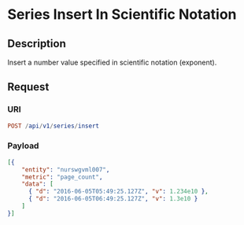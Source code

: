 # Series Insert In Scientific Notation

## Description

Insert a number value specified in scientific notation (exponent).

## Request

### URI

```elm
POST /api/v1/series/insert
```

### Payload

```json
[{
    "entity": "nurswgvml007",
    "metric": "page_count",
    "data": [
      { "d": "2016-06-05T05:49:25.127Z", "v": 1.234e10 },
      { "d": "2016-06-05T06:49:25.127Z", "v": 1.3e10 }
    ]
}]
```
